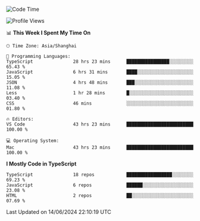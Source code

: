 <!--START_SECTION:waka-->
![Code Time](http://img.shields.io/badge/Code%20Time-6%2C232%20hrs%2014%20mins-blue)

![Profile Views](http://img.shields.io/badge/Profile%20Views-0-blue)

📊 **This Week I Spent My Time On** 

```text
🕑︎ Time Zone: Asia/Shanghai

💬 Programming Languages: 
TypeScript               28 hrs 23 mins      ████████████████░░░░░░░░░   65.43 % 
JavaScript               6 hrs 31 mins       ████░░░░░░░░░░░░░░░░░░░░░   15.05 % 
JSON                     4 hrs 48 mins       ███░░░░░░░░░░░░░░░░░░░░░░   11.08 % 
Less                     1 hr 28 mins        █░░░░░░░░░░░░░░░░░░░░░░░░   03.40 % 
CSS                      46 mins             ░░░░░░░░░░░░░░░░░░░░░░░░░   01.80 % 

🔥 Editors: 
VS Code                  43 hrs 23 mins      █████████████████████████   100.00 % 

💻 Operating System: 
Mac                      43 hrs 23 mins      █████████████████████████   100.00 % 
```

**I Mostly Code in TypeScript** 

```text
TypeScript               18 repos            █████████████████░░░░░░░░   69.23 % 
JavaScript               6 repos             ██████░░░░░░░░░░░░░░░░░░░   23.08 % 
HTML                     2 repos             ██░░░░░░░░░░░░░░░░░░░░░░░   07.69 % 
```




 Last Updated on 14/06/2024 22:10:19 UTC
<!--END_SECTION:waka-->
